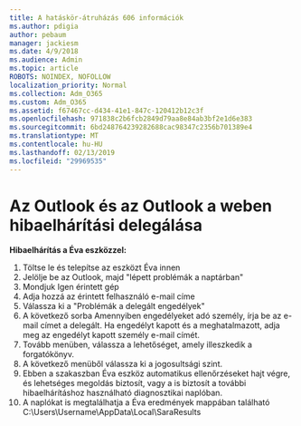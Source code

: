 ```yaml
---
title: A hatáskör-átruházás 606 információk
ms.author: pdigia
author: pebaum
manager: jackiesm
ms.date: 4/9/2018
ms.audience: Admin
ms.topic: article
ROBOTS: NOINDEX, NOFOLLOW
localization_priority: Normal
ms.collection: Adm_O365
ms.custom: Adm_O365
ms.assetid: f67467cc-d434-41e1-847c-120412b12c3f
ms.openlocfilehash: 971838c2b6fcb2849d79aa8e84ab3bf2e1d6e383
ms.sourcegitcommit: 6bd248764239282688cac98347c2356b701389e4
ms.translationtype: MT
ms.contentlocale: hu-HU
ms.lasthandoff: 02/13/2019
ms.locfileid: "29969535"
---
```

# <a name="troubleshooting-delegation-in-outlook-and-outlook-on-the-web"></a>Az Outlook és az Outlook a weben hibaelhárítási delegálása

**Hibaelhárítás a Éva eszközzel:**

1. Töltse le és telepítse az eszközt Éva innen
1. Jelölje be az Outlook, majd "lépett problémák a naptárban"
1. Mondjuk Igen érintett gép
1. Adja hozzá az érintett felhasználó e-mail címe
1. Válassza ki a "Problémák a delegált engedélyek"
1. A következő sorba Amennyiben engedélyeket adó személy, írja be az e-mail címet a delegált. Ha engedélyt kapott és a meghatalmazott, adja meg az engedélyt kapott személy e-mail címét.
1. Tovább menüben, válassza a lehetőséget, amely illeszkedik a forgatókönyv. 
1. A következő menüből válassza ki a jogosultsági szint.
1. Ebben a szakaszban Éva eszköz automatikus ellenőrzéseket hajt végre, és lehetséges megoldás biztosít, vagy a is biztosít a további hibaelhárításhoz használható diagnosztikai naplóban.
1. A naplókat is megtalálhatja a Éva eredmények mappában található C:\Users\Username\AppData\Local\SaraResults